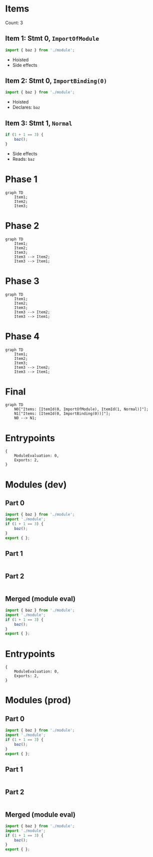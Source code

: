 # Items

Count: 3

## Item 1: Stmt 0, `ImportOfModule`

```js
import { baz } from './module';

```

- Hoisted
- Side effects

## Item 2: Stmt 0, `ImportBinding(0)`

```js
import { baz } from './module';

```

- Hoisted
- Declares: `baz`

## Item 3: Stmt 1, `Normal`

```js
if (1 + 1 == 3) {
    baz();
}

```

- Side effects
- Reads: `baz`

# Phase 1
```mermaid
graph TD
    Item1;
    Item2;
    Item3;
```
# Phase 2
```mermaid
graph TD
    Item1;
    Item2;
    Item3;
    Item3 --> Item2;
    Item3 --> Item1;
```
# Phase 3
```mermaid
graph TD
    Item1;
    Item2;
    Item3;
    Item3 --> Item2;
    Item3 --> Item1;
```
# Phase 4
```mermaid
graph TD
    Item1;
    Item2;
    Item3;
    Item3 --> Item2;
    Item3 --> Item1;
```
# Final
```mermaid
graph TD
    N0["Items: [ItemId(0, ImportOfModule), ItemId(1, Normal)]"];
    N1["Items: [ItemId(0, ImportBinding(0))]"];
    N0 --> N1;
```
# Entrypoints

```
{
    ModuleEvaluation: 0,
    Exports: 2,
}
```


# Modules (dev)
## Part 0
```js
import { baz } from './module';
import './module';
if (1 + 1 == 3) {
    baz();
}
export { };

```
## Part 1
```js

```
## Part 2
```js

```
## Merged (module eval)
```js
import { baz } from './module';
import './module';
if (1 + 1 == 3) {
    baz();
}
export { };

```
# Entrypoints

```
{
    ModuleEvaluation: 0,
    Exports: 2,
}
```


# Modules (prod)
## Part 0
```js
import { baz } from './module';
import './module';
if (1 + 1 == 3) {
    baz();
}
export { };

```
## Part 1
```js

```
## Part 2
```js

```
## Merged (module eval)
```js
import { baz } from './module';
import './module';
if (1 + 1 == 3) {
    baz();
}
export { };

```
